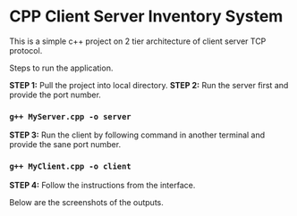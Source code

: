 # CPP Client Server Inventory System


This is a simple c++ project on 2 tier architecture of client server TCP protocol.

Steps to run the application. 

**STEP 1:** Pull the project into local directory. 
**STEP 2:** Run the server first and provide the port number. 

### `g++ MyServer.cpp -o server`

**STEP 3:** Run the client by following command in another terminal and provide the sane port number. 
### `g++ MyClient.cpp -o client`

**STEP 4:** Follow the instructions from the interface. 

Below are the screenshots of the outputs.




